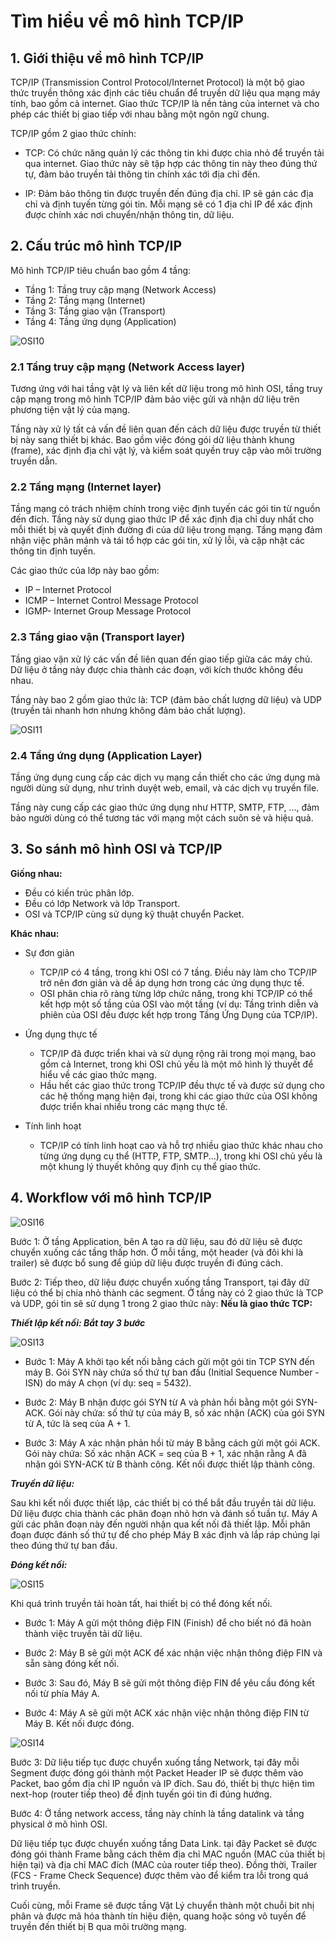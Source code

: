 # Tìm hiểu về mô hình TCP/IP

## 1. Giới thiệu về mô hình TCP/IP

TCP/IP (Transmission Control Protocol/Internet Protocol) là một bộ giao thức truyền thông xác định các tiêu chuẩn để truyền dữ liệu qua mạng máy tính, bao gồm cả internet. Giao thức TCP/IP là nền tảng của internet và cho phép các thiết bị giao tiếp với nhau bằng một ngôn ngữ chung.

TCP/IP gồm 2 giao thức chính:

- TCP: Có chức năng quản lý các thông tin khi được chia nhỏ để truyền tải qua internet. Giao thức này sẽ tập hợp các thông tin này theo đúng thứ tự, đảm bảo truyền tải thông tin chính xác tới địa chỉ đến.

- IP: Đảm bảo thông tin được truyền đến đúng địa chỉ. IP sẽ gán các địa chỉ và định tuyến từng gói tin. Mỗi mạng sẽ có 1 địa chỉ IP để xác định được chính xác nơi chuyển/nhận thông tin, dữ liệu.

## 2. Cấu trúc mô hình TCP/IP

Mô hình TCP/IP tiêu chuẩn bao gồm 4 tầng:

- Tầng 1: Tầng truy cập mạng (Network Access)
- Tầng 2: Tầng mạng (Internet)
- Tầng 3: Tầng giao vận (Transport)
- Tầng 4: Tầng ứng dụng (Application)

![OSI10](/QuyenNV/1.CCNA/OSI_TCP_IP/images/osi10.png)

### 2.1 Tầng truy cập mạng (Network Access layer)

Tương ứng với hai tầng vật lý và liên kết dữ liệu trong mô hình OSI, tầng truy cập mạng trong mô hình TCP/IP đảm bảo việc gửi và nhận dữ liệu trên phương tiện vật lý của mạng. 

Tầng này xử lý tất cả vấn đề liên quan đến cách dữ liệu được truyền từ thiết bị này sang thiết bị khác. Bao gồm việc đóng gói dữ liệu thành khung (frame), xác định địa chỉ vật lý, và kiểm soát quyền truy cập vào môi trường truyền dẫn.

### 2.2 Tầng mạng (Internet layer)

Tầng mạng có trách nhiệm chính trong việc định tuyến các gói tin từ nguồn đến đích. Tầng này sử dụng giao thức IP để xác định địa chỉ duy nhất cho mỗi thiết bị và quyết định đường đi của dữ liệu trong mạng. Tầng mạng đảm nhận việc phân mảnh và tái tổ hợp các gói tin, xử lý lỗi, và cập nhật các thông tin định tuyến.

Các giao thức của lớp này bao gồm:

- IP – Internet Protocol
- ICMP – Internet Control Message Protocol
- IGMP- Internet Group Message Protocol

### 2.3 Tầng giao vận (Transport layer)

Tầng giao vận xử lý các vấn đề liên quan đến giao tiếp giữa các máy chủ. Dữ liệu ở tầng này được chia thành các đoạn, với kích thước không đều nhau.

Tầng này bao 2 gồm giao thức là: TCP (đảm bảo chất lượng dữ liệu) và UDP (truyền tải nhanh hơn nhưng không đảm bảo chất lượng).

![OSI11](/QuyenNV/1.CCNA/OSI_TCP_IP/images/osi11.png)

### 2.4 Tầng ứng dụng (Application Layer)

Tầng ứng dụng cung cấp các dịch vụ mạng cần thiết cho các ứng dụng mà người dùng sử dụng, như trình duyệt web, email, và các dịch vụ truyền file.

Tầng này cung cấp các giao thức ứng dụng như HTTP, SMTP, FTP, ..., đảm bảo người dùng có thể tương tác với mạng một cách suôn sẻ và hiệu quả.

## 3. So sánh mô hình OSI và TCP/IP

**Giống nhau:**

- Đều có kiến trúc phân lớp.
- Đều có lớp Network và lớp Transport.
- OSI và TCP/IP cùng sử dụng kỹ thuật chuyển Packet.

**Khác nhau:**

- Sự đơn giản

  - TCP/IP có 4 tầng, trong khi OSI có 7 tầng. Điều này làm cho TCP/IP trở nên đơn giản và dễ áp dụng hơn trong các ứng dụng thực tế.
  - OSI phân chia rõ ràng từng lớp chức năng, trong khi TCP/IP có thể kết hợp một số tầng của OSI vào một tầng (ví dụ: Tầng trình diễn và phiên của OSI đều được kết hợp trong Tầng Ứng Dụng của TCP/IP).

- Ứng dụng thực tế

  - TCP/IP đã được triển khai và sử dụng rộng rãi trong mọi mạng, bao gồm cả Internet, trong khi OSI chủ yếu là một mô hình lý thuyết để hiểu về các giao thức mạng.
  - Hầu hết các giao thức trong TCP/IP đều thực tế và được sử dụng cho các hệ thống mạng hiện đại, trong khi các giao thức của OSI không được triển khai nhiều trong các mạng thực tế.

- Tính linh hoạt

  - TCP/IP có tính linh hoạt cao và hỗ trợ nhiều giao thức khác nhau cho từng ứng dụng cụ thể (HTTP, FTP, SMTP...), trong khi OSI chủ yếu là một khung lý thuyết không quy định cụ thể giao thức.

## 4. Workflow với mô hình TCP/IP

![OSI16](/QuyenNV/1.CCNA/OSI_TCP_IP/images/osi16.png)

Bước 1: Ở tầng Application, bên A tạo ra dữ liệu, sau đó dữ liệu sẽ được chuyển xuống các tầng thấp hơn. Ở mỗi tầng, một header (và đôi khi là trailer) sẽ được bổ sung để giúp dữ liệu được truyền đi đúng cách.

Bước 2: Tiếp theo, dữ liệu được chuyển xuống tầng Transport, tại đây dữ liệu có thể bị chia nhỏ thành các segment. Ở tầng này có 2 giao thức là TCP và UDP, gói tin sẽ sử dụng 1 trong 2 giao thức này: **Nếu là giao thức TCP:**

***Thiết lập kết nối: Bắt tay 3 bước***

![OSI13](/QuyenNV/1.CCNA/OSI_TCP_IP/images/osi13.png)

- Bước 1: Máy A khởi tạo kết nối bằng cách gửi một gói tin TCP SYN đến máy B. Gói SYN này chứa số thứ tự ban đầu (Initial Sequence Number - ISN) do máy A chọn (ví dụ: seq = 5432).

- Bước 2: Máy B nhận được gói SYN từ A và phản hồi bằng một gói SYN-ACK. Gói này chứa: số thứ tự của máy B, số xác nhận (ACK) của gói SYN từ A, tức là seq của A + 1.

- Bước 3: Máy A xác nhận phản hồi từ máy B bằng cách gửi một gói ACK. Gói này chứa: Số xác nhận ACK = seq của B + 1, xác nhận rằng A đã nhận gói SYN-ACK từ B thành công. Kết nối được thiết lập thành công.

***Truyền dữ liệu:***

Sau khi kết nối được thiết lập, các thiết bị có thể bắt đầu truyền tải dữ liệu. Dữ liệu được chia thành các phân đoạn nhỏ hơn và đánh số tuần tự. Máy A gửi các phân đoạn này đến người nhận qua kết nối đã thiết lập. Mỗi phân đoạn được đánh số thứ tự để cho phép Máy B xác định và lắp ráp chúng lại theo đúng thứ tự ban đầu.

***Đóng kết nối:***

![OSI15](/QuyenNV/1.CCNA/OSI_TCP_IP/images/osi15.png)

Khi quá trình truyền tải hoàn tất, hai thiết bị có thể đóng kết nối. 

- Bước 1: Máy A gửi một thông điệp FIN (Finish) để cho biết nó đã hoàn thành việc truyền tải dữ liệu. 

- Bước 2: Máy B sẽ gửi một ACK để xác nhận việc nhận thông điệp FIN và sẵn sàng đóng kết nối. 

- Bước 3: Sau đó, Máy B sẽ gửi một thông điệp FIN để yêu cầu đóng kết nối từ phía Máy A. 

- Bước 4: Máy A sẽ gửi một ACK xác nhận việc nhận thông điệp FIN từ Máy B. Kết nối được đóng.

![OSI14](/QuyenNV/1.CCNA/OSI_TCP_IP/images/osi14.png)

Bước 3: Dữ liệu tiếp tục được chuyển xuống tầng Network, tại đây mỗi Segment được đóng gói thành một Packet Header IP sẽ được thêm vào Packet, bao gồm địa chỉ IP nguồn và IP đích. Sau đó, thiết bị thực hiện tìm next-hop (router tiếp theo) để định tuyến gói tin đi đúng hướng.

Bước 4: Ở tầng network access, tầng này chính là tầng datalink và tầng physical ở mô hình OSI.

Dữ liệu tiếp tục được chuyển xuống tầng Data Link. tại đây Packet sẽ được đóng gói thành Frame bằng cách thêm địa chỉ MAC nguồn (MAC của thiết bị hiện tại) và địa chỉ MAC đích (MAC của router tiếp theo). Đồng thời, Trailer (FCS - Frame Check Sequence) được thêm vào để kiểm tra lỗi trong quá trình truyền.

Cuối cùng, mỗi Frame sẽ được tầng Vật Lý chuyển thành một chuỗi bit nhị phân và được mã hóa thành tín hiệu điện, quang hoặc sóng vô tuyến để truyền đến thiết bị B qua môi trường mạng.




